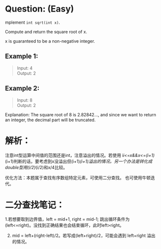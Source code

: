 # Question: (Easy)

mplement `int sqrt(int x)`.

Compute and return the square root of x.

x is guaranteed to be a non-negative integer.

## Example 1:

>Input: 4 <br>
>Output: 2

## Example 2:

>Input: 8 <br>
>Output: 2

Explanation: The square root of 8 is 2.82842..., and since we want to return an integer, the decimal part will be truncated.

# 解析：

注意int型运算中间值的范围还是int，注意溢出的情况。若使用 i*i<=x&&x<=(i+1)*(i+1)判断的话，要考虑到x没溢出但(i+1)*(i+1)溢出的情况。另一个办法是转化成double型用(i/2)*(i/2)和x/4比较。

优化方法：本题属于查找有序数组特定元素，可使用二分查找。 也可使用牛顿迭代。

# 二分查找笔记：

1.若想要取到边界值，left = mid+1, right = mid-1; 跳出循环条件为(left<=right)。没找到正确结果也会结束循环，此时left>right。

2. mid = left+(right-left)/2。若写成(left+right)/2，可能会遇到 left+right 溢出的情况。

